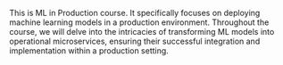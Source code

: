 This is ML in Production course. It specifically focuses on deploying machine learning models in a production environment. Throughout the course, we will delve into the intricacies of transforming ML models into operational microservices, ensuring their successful integration and implementation within a production setting.

